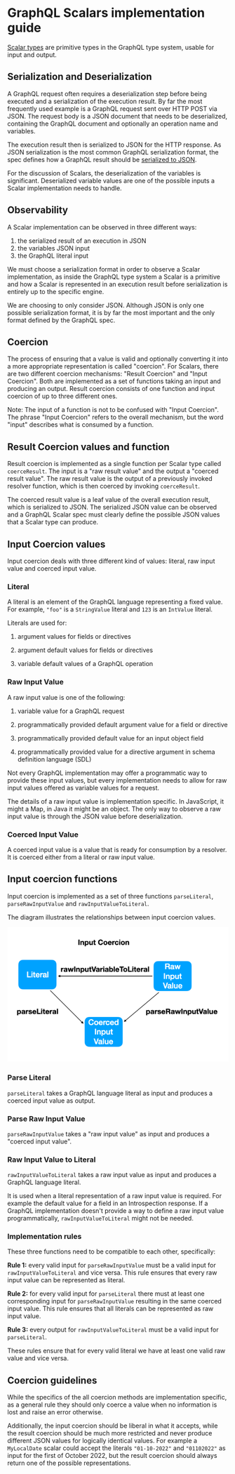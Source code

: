 # GraphQL Scalars implementation guide

[Scalar types](https://spec.graphql.org/draft/#sec-Scalars) are primitive types
in the GraphQL type system, usable for input and output.

## Serialization and Deserialization

A GraphQL request often requires a deserialization step before being executed
and a serialization of the execution result. By far the most frequently used
example is a GraphQL request sent over HTTP POST via JSON. The request body is a
JSON document that needs to be deserialized, containing the GraphQL document and
optionally an operation name and variables.

The execution result then is serialized to JSON for the HTTP response. As JSON
serialization is the most common GraphQL serialization format, the spec defines
how a GraphQL result should be
[serialized to JSON](https://spec.graphql.org/draft/#sec-JSON-Serialization).

For the discussion of Scalars, the deserialization of the variables is
significant. Deserialized variable values are one of the possible inputs a
Scalar implementation needs to handle.

## Observability

A Scalar implementation can be observed in three different ways:

1. the serialized result of an execution in JSON
2. the variables JSON input
3. the GraphQL literal input

We must choose a serialization format in order to observe a Scalar
implementation, as inside the GraphQL type system a Scalar is a primitive and
how a Scalar is represented in an execution result before serialization is
entirely up to the specific engine.

We are choosing to only consider JSON. Although JSON is only one possible
serialization format, it is by far the most important and the only format
defined by the GraphQL spec.

## Coercion

The process of ensuring that a value is valid and optionally converting it into
a more appropriate representation is called "coercion". For Scalars, there are
two different coercion mechanisms: "Result Coercion" and "Input Coercion". Both
are implemented as a set of functions taking an input and producing an output.
Result coercion consists of one function and input coercion of up to three
different ones.

Note: The input of a function is not to be confused with "Input Coercion". The
phrase "Input Coercion" refers to the overall mechanism, but the word "input"
describes what is consumed by a function.

## Result Coercion values and function

Result coercion is implemented as a single function per Scalar type called
`coerceResult`. The input is a "raw result value" and the output a "coerced
result value". The raw result value is the output of a previously invoked
resolver function, which is then coerced by invoking `coerceResult`.

The coerced result value is a leaf value of the overall execution result, which
is serialized to JSON. The serialized JSON value can be observed and a GraphQL
Scalar spec must clearly define the possible JSON values that a Scalar type can
produce.

## Input Coercion values

Input coercion deals with three different kind of values: literal, raw input
value and coerced input value.

### Literal

A literal is an element of the GraphQL language representing a fixed value. For
example, `"foo"` is a `StringValue` literal and `123` is an `IntValue` literal.

Literals are used for:

1. argument values for fields or directives

2. argument default values for fields or directives

3. variable default values of a GraphQL operation

### Raw Input Value

A raw input value is one of the following:

1. variable value for a GraphQL request

2. programmatically provided default argument value for a field or directive

3. programmatically provided default value for an input object field

4. programmatically provided value for a directive argument in schema definition
   language (SDL)

Not every GraphQL implementation may offer a programmatic way to provide these
input values, but every implementation needs to allow for raw input values
offered as variable values for a request.

The details of a raw input value is implementation specific. In JavaScript, it
might a Map, in Java it might be an object. The only way to observe a raw input
value is through the JSON value before deserialization.

### Coerced Input Value

A coerced input value is a value that is ready for consumption by a resolver. It
is coerced either from a literal or raw input value.

## Input coercion functions

Input coercion is implemented as a set of three functions `parseLiteral`,
`parseRawInputValue` and `rawInputValueToLiteral`.

The diagram illustrates the relationships between input coercion values.

![Input Coercion](input-coercion.png)

### Parse Literal

`parseLiteral` takes a GraphQL language literal as input and produces a coerced
input value as output.

### Parse Raw Input Value

`parseRawInputValue` takes a "raw input value" as input and produces a "coerced
input value".

### Raw Input Value to Literal

`rawInputValueToLiteral` takes a raw input value as input and produces a GraphQL
language literal.

It is used when a literal representation of a raw input value is required. For
example the default value for a field in an Introspection response. If a GraphQL
implementation doesn't provide a way to define a raw input value
programmatically, `rawInputValueToLiteral` might not be needed.

### Implementation rules

These three functions need to be compatible to each other, specifically:

**Rule 1:** every valid input for `parseRawInputValue` must be a valid input for
`rawInputValueToLiteral` and vice versa. This rule ensures that every raw input
value can be represented as literal.

**Rule 2:** for every valid input for `parseLiteral` there must at least one
corresponding input for `parseRawInputValue` resulting in the same coerced input
value. This rule ensures that all literals can be represented as raw input
value.

**Rule 3:** every output for `rawInputValueToLiteral` must be a valid input for
`parseLiteral`.

These rules ensure that for every valid literal we have at least one valid raw
value and vice versa.

## Coercion guidelines

While the specifics of the all coercion methods are implementation specific, as
a general rule they should only coerce a value when no information is lost and
raise an error otherwise.

Additionally, the input coercion should be liberal in what it accepts, while the
result coercion should be much more restricted and never produce different JSON
values for logically identical values. For example a `MyLocalDate` scalar could
accept the literals `"01-10-2022"` and `"01102022"` as input for the first of
October 2022, but the result coercion should always return one of the possible
representations.
